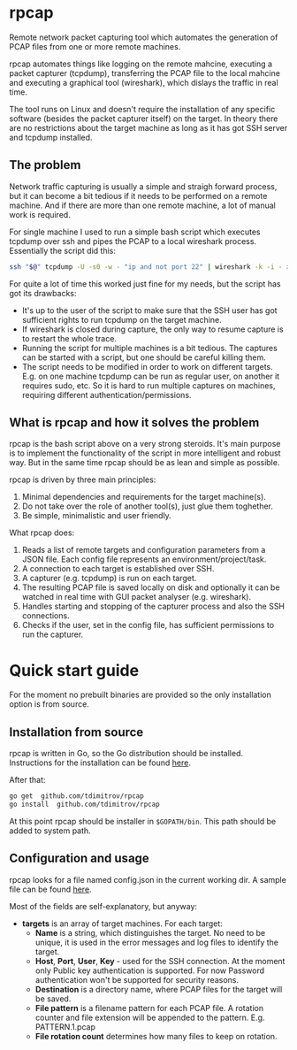 # rpcap
Remote network packet capturing tool which automates the generation of PCAP files from one or more remote machines.

rpcap automates things like logging on the remote mahcine, executing a packet capturer (tcpdump), transferring the PCAP file to the local mahcine and executing a graphical tool (wireshark), which dislays the traffic in real time.

The tool runs on Linux and doesn't require the installation of any specific software (besides the packet capturer itself) on the target. In theory there are no restrictions about the target machine as long as it has got SSH server and tcpdump installed.

## The problem
Network traffic capturing is usually a simple and straigh forward process, but it can become a bit tedious if it needs to be performed on a remote machine. And if there are more than one remote machine, a lot of manual work is required.

For single machine I used to run a simple bash script which executes tcpdump over ssh and pipes the PCAP to a local wireshark process. Essentially the script did this:

```bash
ssh "$@" tcpdump -U -s0 -w - "ip and not port 22" | wireshark -k -i - > /dev/null 2>&1 &
```

For quite a lot of time this worked just fine for my needs, but the script has got its drawbacks:
  * It's up to the user of the script to make sure that the SSH user has got sufficient rights to run tcpdump on the target machine.
  * If wireshark is closed during capture, the only way to resume capture is to restart the whole trace.
  * Running the script for multiple machines is a bit tedious. The captures can be started with a script, but one should be careful killing them.
  * The script needs to be modified in order to work on different targets. E.g. on one machine tcpdump can be run as regular user, on another it requires sudo, etc. So it is hard to run multiple captures on machines, requiring different authentication/permissions.
  
## What is rpcap and how it solves the problem
rpcap is the bash script above on a very strong steroids. It's main purpose is to implement the functionality of the script in more intelligent and robust way. But in the same time rpcap should be as lean and simple as possible. 

rpcap is driven by three main principles:
1. Minimal dependencies and requirements for the target machine(s).
2. Do not take over the role of another tool(s), just glue them toghether.
3. Be simple, minimalistic and user friendly.

What rpcap does:
1. Reads a list of remote targets and configuration parameters from a JSON file. Each config file represents an environment/project/task.
2. A connection to each target is established over SSH. 
3. A capturer (e.g. tcpdump) is run on each target.
4. The resulting PCAP file is saved locally on disk and optionally it can be watched in real time with GUI packet analyser (e.g. wireshark).
5. Handles starting and stopping of the capturer process and also the SSH connections.
6. Checks if the user, set in the config file, has sufficient permissions to run the capturer.

# Quick start guide
For the moment no prebuilt binaries are provided so the only installation option is from source.

## Installation from source
rpcap is written in Go, so the Go distribution should be installed. Instructions for the installation can be found [here](https://golang.org/doc/install). 

After that:
```bash
go get  github.com/tdimitrov/rpcap
go install  github.com/tdimitrov/rpcap
```
At this point rpcap should be installer in `$GOPATH/bin`. This path should be added to system path.

## Configuration and usage
rpcap looks for a file named config.json in the current working dir. A sample file can be found [here](https://github.com/tdimitrov/rpcap/blob/master/samples/config.json).

Most of the fields are self-explanatory, but anyway:
* **targets** is an array of target machines. For each target:
  * **Name** is a string, which distinguishes the target. No need to be unique, it is used in the error messages and log files to identify the target.
  * **Host**, **Port**, **User**, **Key** - used for the SSH connection. At the moment only Public key authentication is supported. For now Password authentication won't be supported for security reasons.
  * **Destination** is a directory name, where PCAP files for the target will be saved.
  * **File pattern** is a filename pattern for each PCAP file. A rotation counter and file extension will be appended to the pattern. E.g. PATTERN.1.pcap
  * **File rotation count** determines how many files to keep on rotation.
